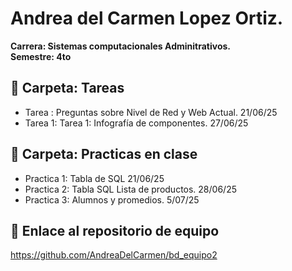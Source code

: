 # Andrea del Carmen Lopez Ortiz.
**Carrera: Sistemas computacionales Adminitrativos.**<br> 
**Semestre: 4to**<br> 

## 📁 Carpeta: Tareas 
- Tarea : Preguntas sobre Nivel de Red y Web Actual. 21/06/25
- Tarea 1: Tarea 1: Infografía de componentes. 27/06/25

## 📁 Carpeta: Practicas en clase 
- Practica 1: Tabla de SQL 21/06/25
- Practica 2: Tabla SQL Lista de productos. 28/06/25
- Practica 3: Alumnos y promedios. 5/07/25

## 🔗 Enlace al repositorio de equipo
https://github.com/AndreaDelCarmen/bd_equipo2
